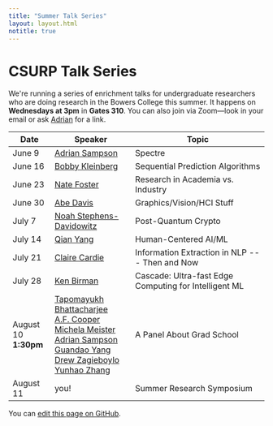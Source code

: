 ```yaml
---
title: "Summer Talk Series"
layout: layout.html
notitle: true
---
```

# CSURP Talk Series

We're running a series of enrichment talks for undergraduate researchers who are doing research in the Bowers College this summer.
It happens on **Wednesdays at 3pm** in **Gates 310**.
You can also join via Zoom—look in your email or ask [Adrian](mailto:asampson@cs.cornell.edu) for a link.

<table>
    <thead>
        <tr>
            <th>Date</th>
            <th>Speaker</th>
            <th>Topic</th>
        </tr>
    </thead>
    <tbody>
        <tr>
            <td class="date">June 9</td>
            <td><a href="https://www.cs.cornell.edu/~asampson/">Adrian Sampson</a></td>
            <td>Spectre</td>
        </tr>
        <tr>
            <td class="date">June 16</td>
            <td><a href="https://www.cs.cornell.edu/~rdk/">Bobby Kleinberg</a></td>
            <td>Sequential Prediction Algorithms</td>
        </tr>
        <tr>
            <td class="date">June 23</td>
            <td><a href="https://www.cs.cornell.edu/~jnfoster/">Nate Foster</a></td>
            <td>Research in Academia vs. Industry</td>
        </tr>
        <tr>
            <td class="date">June 30</td>
            <td><a href="http://abedavis.com">Abe Davis</a></td>
            <td>Graphics/Vision/HCI Stuff</td>
        </tr>
        <tr>
            <td class="date">July 7</td>
            <td><a href="http://www.noahsd.com">Noah Stephens-Davidowitz</a></td>
            <td>Post-Quantum Crypto</td>
        </tr>
        <tr>
            <td class="date">July 14</td>
            <td><a href="https://yangqian.myportfolio.com">Qian Yang</a></td>
            <td>Human-Centered AI/ML</td>
        </tr>
        <tr>
            <td class="date">July 21</td>
            <td><a href="https://www.cs.cornell.edu/home/cardie/">Claire Cardie</a></td>
            <td>Information Extraction in NLP --- Then and Now</td>
        </tr>
        <tr>
            <td class="date">July 28</td>
            <td><a href="http://www.cs.cornell.edu/ken">Ken Birman</a></td>
            <td>Cascade: Ultra-fast Edge Computing for Intelligent ML</td>
        </tr>
        <tr>
            <td class="date">
                August 10<br>
                <b>1:30pm</b>
            </td>
            <td>
                <a href="https://sites.google.com/site/tapomayukh">Tapomayukh Bhattacharjee</a><br>
                <a href="https://cacioepe.pe">A.F. Cooper</a><br>
                <a href="https://michela-meister.github.io">Michela Meister</a><br>
                <a href="https://www.cs.cornell.edu/~asampson/">Adrian Sampson</a><br>
                <a href="https://www.guandaoyang.com">Guandao Yang</a><br>
                <a href="https://www.cs.cornell.edu/~dzag/">Drew Zagieboylo</a><br>
                <a href="https://dolobyte.net">Yunhao Zhang</a>
            </td>
            <td>A Panel About Grad School</td>
        </tr>
        <tr>
            <td class="date">August 11</td>
            <td>you!</td>
            <td>Summer Research Symposium</td>
        </tr>
    </tbody>
</table>

You can [edit this page on GitHub](https://github.com/cucapra/capra-public/edit/master/src/summer2021.md).
